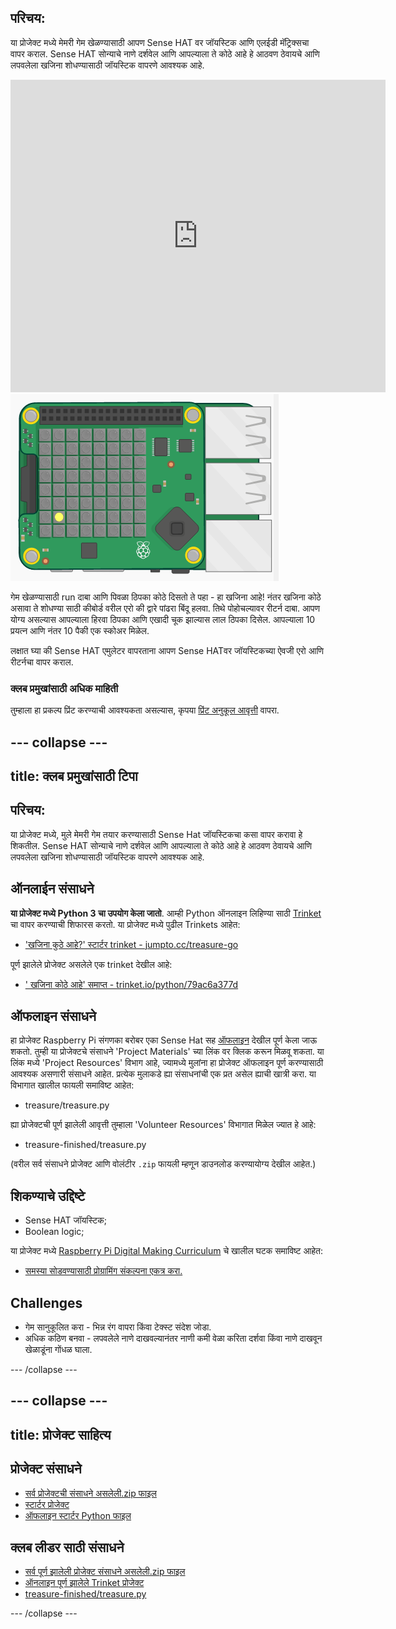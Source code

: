 ## परिचय:

या प्रोजेक्ट मध्ये मेमरी गेम खेळण्यासाठी आपण Sense HAT वर जॉयस्टिक आणि एलईडी मॅट्रिक्सचा वापर कराल. Sense HAT सोन्याचे नाणे दर्शवेल आणि आपल्याला ते कोठे आहे हे आठवण ठेवायचे आणि लपवलेला खजिना शोधण्यासाठी जॉयस्टिक वापरणे आवश्यक आहे.

<div class="trinket">
  <iframe src="https://trinket.io/embed/python/79ac6a377d?outputOnly=true&start=result" width="600" height="500" frameborder="0" marginwidth="0" marginheight="0" allowfullscreen mark="crwd-mark">
</iframe> <img src="images/treasure-final.png" />
</div>

गेम खेळण्यासाठी run दाबा आणि पिवळा ठिपका कोठे दिसतो ते पहा - हा खजिना आहे! नंतर खजिना कोठे असावा ते शोधण्या साठी कीबोर्ड वरील एरो की द्वारे पांढरा बिंदू हलवा. तिथे पोहोचल्यावर रीटर्न दाबा. आपण योग्य असल्यास आपल्याला हिरवा ठिपका आणि एखादी चूक झाल्यास लाल ठिपका दिसेल. आपल्याला 10 प्रयत्न आणि नंतर 10 पैकी एक स्कोअर मिळेल.

लक्षात घ्या की Sense HAT एमुलेटर वापरताना आपण Sense HATवर जॉयस्टिकच्या ऐवजी एरो आणि रीटर्नचा वापर कराल.

### क्लब प्रमुखांसाठी अधिक माहिती

तुम्हाला हा प्रकल्प प्रिंट करण्याची आवश्यकता असल्यास, कृपया [प्रिंट अनुकूल आवृत्ती](https://projects.raspberrypi.org/en/projects/wheres-the-treasure/print) वापरा.

## \--- collapse \---

## title: क्लब प्रमुखांसाठी टिपा

## परिचय:

या प्रोजेक्ट मध्ये, मुले मेमरी गेम तयार करण्यासाठी Sense Hat जॉयस्टिकचा कसा वापर करावा हे शिकतील. Sense HAT सोन्याचे नाणे दर्शवेल आणि आपल्याला ते कोठे आहे हे आठवण ठेवायचे आणि लपवलेला खजिना शोधण्यासाठी जॉयस्टिक वापरणे आवश्यक आहे.

## ऑनलाईन संसाधने

**या प्रोजेक्ट मध्ये Python 3 चा उपयोग केला जातो**. आम्ही Python ऑनलाइन लिहिण्या साठी [Trinket](https://trinket.io/) चा वापर करण्याची शिफारस करतो. या प्रोजेक्ट मध्ये पुढील Trinkets आहेत:

* ['खजिना कुठे आहे?' स्टार्टर trinket - jumpto.cc/treasure-go](http://jumpto.cc/treasure-go)

पूर्ण झालेले प्रोजेक्ट असलेले एक trinket देखील आहे:

* [' खजिना कोठे आहे' समाप्त - trinket.io/python/79ac6a377d](https://trinket.io/python/79ac6a377d)

## ऑफलाइन संसाधने

हा प्रोजेक्ट Raspberry Pi संगणका बरोबर एका Sense Hat सह [ऑफलाइन](https://www.codeclubprojects.org/en-GB/resources/physical-sense-hat/) देखील पूर्ण केला जाऊ शकतो. तुम्ही या प्रोजेक्टचे संसाधने 'Project Materials' च्या लिंक वर​ क्लिक करून मिळवू शकता. या लिंक मध्ये 'Project Resources' विभाग आहे, ज्यामध्ये मुलांना हा प्रोजेक्ट ऑफलाइन पूर्ण करण्यासाठी आवश्यक असणारी संसाधने आहेत. प्रत्येक मुलाकडे ह्या संसाधनांची एक प्रत असेल ह्याची खात्री करा. या विभागात खालील फायली समाविष्ट आहेत:

* treasure/treasure.py

ह्या प्रोजेक्टची पूर्ण झालेली आवृत्ती तुम्हाला 'Volunteer Resources' विभागात मिळेल ज्यात हे आहे:

* treasure-finished/treasure.py

(वरील सर्व संसाधने प्रोजेक्ट आणि वोलंटीर `.zip` फायली म्हणून डाउनलोड करण्यायोग्य देखील आहेत.)

## शिकण्याचे उद्दिष्टे

* Sense HAT जॉयस्टिक;
* Boolean logic;

या प्रोजेक्ट मध्ये [Raspberry Pi Digital Making Curriculum](http://rpf.io/curriculum) चे खालील घटक समाविष्ट आहेत:

* [समस्या सोडवण्यासाठी प्रोग्रामिंग संकल्पना एकत्र करा.](https://www.raspberrypi.org/curriculum/programming/builder)

## Challenges

* गेम सानुकूलित करा - भिन्न रंग वापरा किंवा टेक्स्ट संदेश जोडा. 
* अधिक कठिण बनवा - लपवलेले नाणे दाखवल्यानंतर नाणी कमी वेळा करिता दर्शवा किंवा नाणे दाखवून खेळाडूंना गोंधळ घाला. 

\--- /collapse \---

## \--- collapse \---

## title: प्रोजेक्ट साहित्य

## प्रोजेक्ट संसाधने

* [सर्व प्रोजेक्टची संसाधने असलेली.zip फाइल](resources/treasure-project-resources.zip)
* [स्टार्टर प्रोजेक्ट](http://jumpto.cc/treasure-go)
* [ऑफलाइन स्टार्टर Python फाइल](resources/treasure-treasure.py)

## क्लब लीडर साठी संसाधने

* [सर्व पूर्ण झालेली प्रोजेक्ट संसाधने असलेली.zip फाइल](resources/treasure-volunteer-resources.zip)
* [ऑनलाइन पूर्ण झालेले Trinket प्रोजेक्ट](https://trinket.io/python/79ac6a377d)
* [treasure-finished/treasure.py](resources/treasure-finished-treasure.py)

\--- /collapse \---